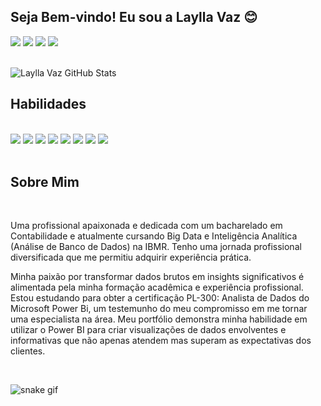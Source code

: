
## Seja Bem-vindo! Eu sou a Laylla Vaz 😊

<div> 
     <a href="https://www.linkedin.com/in/laylla-vaz" target="_blank"><img src="https://img.shields.io/badge/-LinkedIn-%230077B5?style=for-the-badge&logo=linkedin&logoColor=white" target="_blank"></a>
    <a href="" target="_blank"><img src="https://img.shields.io/badge/-Instagram-%23E4405F?style=for-the-badge&logo=instagram&logoColor=white" target="_blank"></a>
    <a href = "mailto:laylla.vaz@icloud.com"><img src="https://img.shields.io/badge/Mail-D14836?style=for-the-badge&logo=apple&logoColor=white" target="_blank"></a>
    <a href = "https://wa.me/5521975663653"><img src="https://img.shields.io/badge/WhatsApp-25D366?style=for-the-badge&logo=whatsapp&logoColor=white" target="_blank"></a>
</div style="display: inline_block"><br/>

![Laylla Vaz GitHub Stats](https://github-readme-stats.vercel.app/api?username=LayllaVaz&show_icons=true&theme=radical)

## Habilidades

<div style="display: inline_block"><br/> 
     <img src="https://img.shields.io/badge/Power%20Bi-E37400?style=for-the-badge&logo=google%20analytics&logoColor=white"/>
    <img src="https://img.shields.io/badge/Microsoft_Excel-217346?style=for-the-badge&logo=microsoft-excel&logoColor=white"/>
    <img src="https://img.shields.io/badge/Mail-D14836?style=for-the-badge&logo=apple&logoColor=white"/>
    <img src="https://img.shields.io/badge/Microsoft_SharePoint-0078D4?style=for-the-badge&logo=microsoft-sharepoint&logoColor=white"/>
    <img src="https://img.shields.io/badge/SAP-0FAAFF?style=for-the-badge&logo=sap&logoColor=white"/>
    <img src="https://img.shields.io/badge/Visual_Studio_Code-0078D4?style=for-the-badge&logo=visual%20studio%20code&logoColor=white"/>
    <img src="https://img.shields.io/badge/Microsoft_Office-D83B01?style=for-the-badge&logo=microsoft-office&logoColor=white"/>
    <img src="https://img.shields.io/badge/Google%20Sheets-34A853?style=for-the-badge&logo=google-sheets&logoColor=white"/>
</div><br/>

## Sobre Mim

<div div style="display: inline_block"><br/> 
 <p>Uma profissional apaixonada e dedicada com um bacharelado em Contabilidade e atualmente cursando Big Data e Inteligência Analítica (Análise de Banco de Dados) na IBMR. Tenho uma jornada profissional diversificada que me permitiu adquirir experiência prática.

Minha paixão por transformar dados brutos em insights significativos é alimentada pela minha formação acadêmica e experiência profissional. 
Estou estudando para obter a certificação PL-300: Analista de Dados do Microsoft Power Bi, um testemunho do meu compromisso em me tornar uma especialista na área. Meu portfólio demonstra minha habilidade em utilizar o Power BI para criar visualizações de dados envolventes e informativas que não apenas atendem mas superam as expectativas dos clientes.</p>
</div><br/>



![snake gif](https://github.com/LayllaVaz/README/blob/output/github-contribution-grid-snake.svg)
